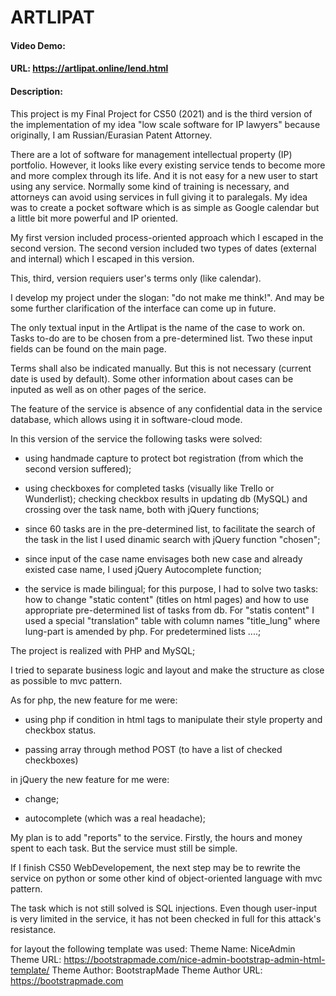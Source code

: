 # ARTLIPAT
#### Video Demo:  <URL HERE>
#### URL: https://artlipat.online/lend.html
#### Description:

This project is my Final Project for CS50 (2021) and is the third version of the implementation of my idea "low scale software for IP lawyers" because originally, I am Russian/Eurasian Patent Attorney.   

There are a lot of software for management intellectual property (IP) portfolio. However, it looks like every existing service tends to become more and more complex through its life. And it is not easy for a new user to start using any service. Normally some kind of training is necessary, and attorneys can avoid using services in full giving it to paralegals. My idea was to create a pocket software which is as simple as Google calendar but a little bit more powerful and IP oriented. 

My first version included process-oriented approach which I escaped in the second version. The second version included two types of dates (external and internal) which I escaped in this version.  

This, third, version requiers user's terms only (like calendar). 

I develop my project under the slogan: "do not make me think!". And may be some further clarification of the interface can come up in future.  

The only textual input in the Artlipat is the name of the case to work on. Tasks to-do are to be chosen from a pre-determined list. Two these input fields can be found on the main page.   

Terms shall also be indicated manually. But this is not necessary (current date is used by default). Some other information about cases can be inputed as well as on other pages of the serice.

The feature of the service is absence of any confidential data in the service database, which allows using it in software-cloud mode. 

In this version of the service the following tasks were solved: 

- using handmade capture to protect bot registration (from which the second version suffered); 

- using checkboxes for completed tasks (visually like Trello or Wunderlist); checking checkbox results in updating db (MySQL) and crossing over the task name, both with jQuery functions; 

- since 60 tasks are in the pre-determined list, to facilitate the search of the task in the list I used dinamic search with jQuery function "chosen"; 

- since input of the case name envisages both new case and already existed case name, I used jQuery Autocomplete function; 

- the service is made bilingual; for this purpose, I had to solve two tasks: how to change "static content" (titles on html pages) and how to use appropriate pre-determined list of tasks from db. For "statis content" I used a special "translation" table with column names "title_lung" where lung-part is amended by php. For predetermined lists ....; 

The project is realized with PHP and MySQL; 

I tried to separate business logic and layout and make the structure as close as possible to mvc pattern. 

As for php, the new feature for me were: 

- using php if condition in html tags to manipulate their style property and checkbox status. 

- passing array through method POST (to have a list of checked checkboxes) 

in jQuery the new feature for me were: 

- change; 

- autocomplete (which was a real headache); 

My plan is to add "reports" to the service. Firstly, the hours and money spent to each task. But the service must still be simple.

If I finish CS50  WebDevelopement, the next step may be to rewrite the service on python or some other kind of object-oriented language with mvc pattern. 

The task which is not still solved is SQL injections. Even though user-input is very limited in the service, it has not been checked in full for this attack's resistance. 

for layout the following template was used:
Theme Name: NiceAdmin
Theme URL: https://bootstrapmade.com/nice-admin-bootstrap-admin-html-template/
Theme Author: BootstrapMade
Theme Author URL: https://bootstrapmade.com 